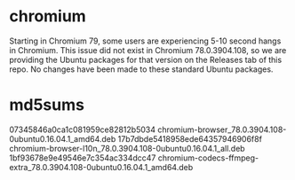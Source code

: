 # chromium

Starting in Chromium 79, some users are experiencing 5-10 second hangs in Chromium.  This issue did not exist in Chromium 78.0.3904.108, so we are providing the Ubuntu packages for that version on the Releases tab of this repo.  No changes have been made to these standard Ubuntu packages.

# md5sums
07345846a0ca1c081959ce82812b5034  chromium-browser_78.0.3904.108-0ubuntu0.16.04.1_amd64.deb
17b7dbde5418958ede64357946906f8f  chromium-browser-l10n_78.0.3904.108-0ubuntu0.16.04.1_all.deb
1bf93678e9e49546e7c354ac334dcc47  chromium-codecs-ffmpeg-extra_78.0.3904.108-0ubuntu0.16.04.1_amd64.deb
